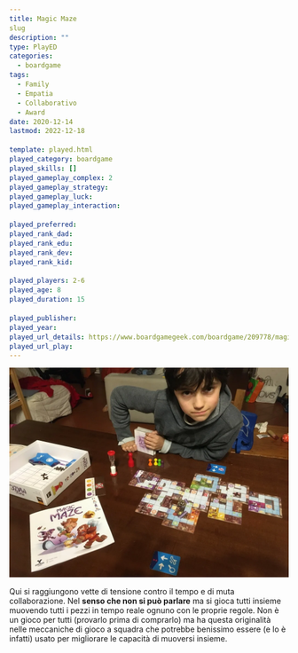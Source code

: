 ```yaml
---
title: Magic Maze
slug
description: ""
type: PlayED
categories:
  - boardgame
tags:
  - Family
  - Empatia
  - Collaborativo
  - Award
date: 2020-12-14
lastmod: 2022-12-18

template: played.html
played_category: boardgame
played_skills: []
played_gameplay_complex: 2
played_gameplay_strategy:
played_gameplay_luck:
played_gameplay_interaction:

played_preferred:
played_rank_dad: 
played_rank_edu:
played_rank_dev:
played_rank_kid: 

played_players: 2-6
played_age: 8
played_duration: 15

played_publisher: 
played_year: 
played_url_details: https://www.boardgamegeek.com/boardgame/209778/magic-maze
played_url_play: 
---
```


![](img/magicmaze.webp)

Qui si raggiungono vette di tensione contro il tempo e di muta collaborazione. Nel **senso che non si può parlare** ma si gioca tutti insieme muovendo tutti i pezzi in tempo reale ognuno con le proprie regole.
Non è un gioco per tutti (provarlo prima di comprarlo) ma ha questa originalità nelle meccaniche di gioco a squadra che potrebbe benissimo essere (e lo è infatti) usato per migliorare le capacità di muoversi insieme.
